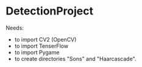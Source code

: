 # DetectionProject
Needs:
- to import CV2 (OpenCV)
- to import TenserFlow
- to import Pygame
- to create directories "Sons" and "Haarcascade".
